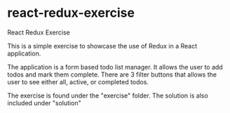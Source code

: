 # react-redux-exercise
React Redux Exercise

This is a simple exercise to showcase the use of Redux in a React application. 

The application is a form based todo list manager. It allows the user to add todos and mark them complete. 
There are 3 filter buttons that allows the user to see either all, active, or completed todos.

The exercise is found under the "exercise" folder. The solution is also included under "solution"
